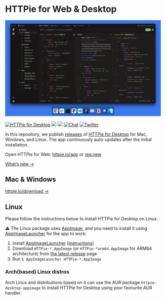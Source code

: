 # HTTPie for Web & Desktop


![HTTPie for Desktop](.github/httpie-desktop.png)

[![HTTPie for Desktop](https://img.shields.io/static/v1?label=HTTPie&message=for%20Desktop&color=4B78E6)](https://httpie.io/product)
[![](https://img.shields.io/static/v1?label=HTTPie&message=for%20Web%20%26%20Mobile&color=73DC8C)](https://httpie.io/app)
[![](https://img.shields.io/static/v1?label=HTTPie&message=for%20Terminal&color=FA9BFA)](https://github.com/httpie/httpie)
[![Chat](https://img.shields.io/discord/725351238698270761?style=flat&label=Chat%20on%20Discord&color=73DC8C)](https://httpie.io/discord)
[![Twitter](https://img.shields.io/twitter/follow/httpie?style=flat&color=%234B78E6&logoColor=%234B78E6)](https://twitter.com/httpie)


In this repository, we publish [releases](https://github.com/httpie/desktop/releases) of [HTTPie for Desktop](https://httpie.io/product) for Mac, Windows, and Linux. The app continuously auto-updates after the initial installation. 


Open HTTPie for Web: [httpie.io/app](https://httpie.io/app) or [req.new](https://req.new)


[What’s new →](https://httpie.io/blog)


## Mac & Windows

[httpie.io/download →](https://httpie.io/download)


## Linux

Please follow the instructions below to install HTTPie for Desktop on Linux. 

⚠️ The Linux package uses [AppImage](https://appimage.org/), and you need to install it using [AppImageLauncher](https://github.com/TheAssassin/AppImageLauncher) for the app to work:

1. Install [AppImageLauncher](https://github.com/TheAssassin/AppImageLauncher) ([instructions](https://github.com/TheAssassin/AppImageLauncher#system-wide-installation))
2. Download `HTTPie-*.AppImage` (or `HTTPie-*arm64.AppImage` for ARM64 architecture) from [the latest release](https://github.com/httpie/desktop/releases/latest) page
3. Run `$ AppImageLauncher HTTPie-*.AppImage`

### Arch(based) Linux distros

Arch Linux and distributions based on it can use the AUR package `httpie-desktop-appimage` to install HTTPie for Desktop using your favourite AUR handler.

